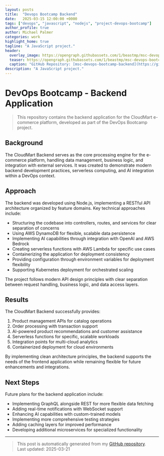 ```yaml
---
layout: posts
title:  "Devops Bootcamp Backend"
date:   2025-03-15 12:00:00 +0000
tags: ["devops", "javascript", "nodejs", "project-devops-bootcamp"]
author_profile: true
author: Michael Palmer
categories: work
highlight_home: true
tagline: "A JavaScript project."
header:
  overlay_image: https://opengraph.githubassets.com/1/beastmp/msc-devops-bootcamp-backend
  teaser: https://opengraph.githubassets.com/1/beastmp/msc-devops-bootcamp-backend
  caption: "GitHub Repository: [msc-devops-bootcamp-backend](https://github.com/beastmp/msc-devops-bootcamp-backend)"
description: "A JavaScript project."
---
```


# DevOps Bootcamp - Backend Application

> This repository contains the backend application for the CloudMart e-commerce platform, developed as part of the DevOps Bootcamp project.

## Background

The CloudMart Backend serves as the core processing engine for the e-commerce platform, handling data management, business logic, and integration with external services. It was created to demonstrate modern backend development practices, serverless computing, and AI integration within a DevOps context.

## Approach

The backend was developed using Node.js, implementing a RESTful API architecture organized by feature domains. Key technical approaches include:

- Structuring the codebase into controllers, routes, and services for clear separation of concerns
- Using AWS DynamoDB for flexible, scalable data persistence
- Implementing AI capabilities through integration with OpenAI and AWS Bedrock
- Creating serverless functions with AWS Lambda for specific use cases
- Containerizing the application for deployment consistency
- Providing configuration through environment variables for deployment flexibility
- Supporting Kubernetes deployment for orchestrated scaling

The project follows modern API design principles with clear separation between request handling, business logic, and data access layers.

## Results

The CloudMart Backend successfully provides:

1. Product management APIs for catalog operations
2. Order processing with transaction support
3. AI-powered product recommendations and customer assistance
4. Serverless functions for specific, scalable workloads
5. Integration points for multi-cloud analytics
6. Containerized deployment for cloud environments

By implementing clean architecture principles, the backend supports the needs of the frontend application while remaining flexible for future enhancements and integrations.

## Next Steps

Future plans for the backend application include:

- Implementing GraphQL alongside REST for more flexible data fetching
- Adding real-time notifications with WebSocket support
- Enhancing AI capabilities with custom-trained models
- Implementing more comprehensive testing strategies
- Adding caching layers for improved performance
- Developing additional microservices for specialized functionality

---


> This post is automatically generated from my [GitHub repository](https://github.com/beastmp/msc-devops-bootcamp-backend).  
> Last updated: 2025-03-21


